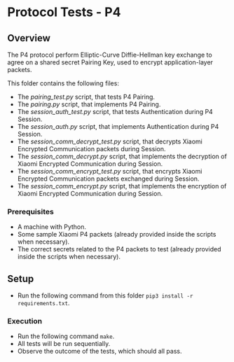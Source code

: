 # Protocol Tests - P4

## Overview

The P4 protocol perform Elliptic-Curve Diffie-Hellman key exchange to agree on a shared secret Pairing Key, used to encrypt application-layer packets. 

This folder contains the following files:
* The *pairing_test.py* script, that tests P4 Pairing.
* The *pairing.py* script, that implements P4 Pairing.
* The *session_auth_test.py* script, that tests Authentication during P4 Session.
* The *session_auth.py* script, that implements Authentication during P4 Session.
* The *session_comm_decrypt_test.py* script, that decrypts Xiaomi Encrypted Communication packets during Session.
* The *session_comm_decrypt.py* script, that implements the decryption of Xiaomi Encrypted Communication during Session.
* The *session_comm_encrypt_test.py* script, that encrypts Xiaomi Encrypted Communication packets exchanged during Session.
* The *session_comm_encrypt.py* script, that implements the encryption of Xiaomi Encrypted Communication during Session.

### Prerequisites
* A machine with Python.
* Some sample Xiaomi P4 packets (already provided inside the scripts when necessary).
* The correct secrets related to the P4 packets to test (already provided inside the scripts when necessary).

## Setup
* Run the following command from this folder <code>pip3 install -r requirements.txt</code>.

### Execution
* Run the following command <code>make</code>.
* All tests will be run sequentially.
* Observe the outcome of the tests, which should all pass.